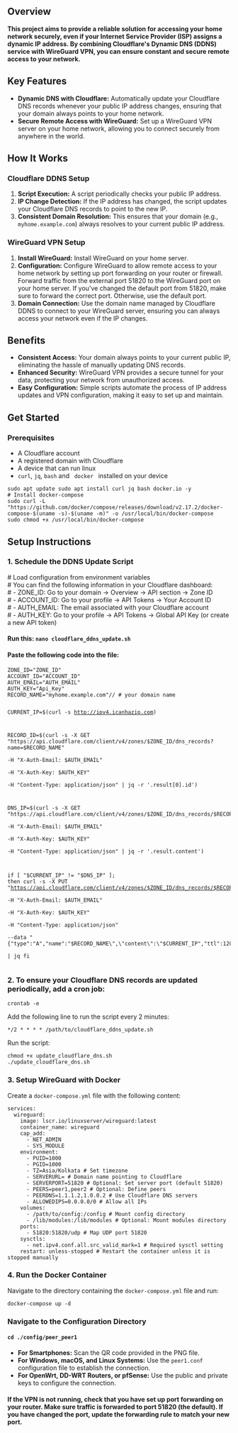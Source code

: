 <h2>Overview</h2>
<strong>
    This project aims to provide a reliable solution for accessing your home network securely, even if your Internet Service Provider (ISP) assigns a dynamic IP address. 
    By combining Cloudflare's Dynamic DNS (DDNS) service with WireGuard VPN, you can ensure constant and secure remote access to your network.
</strong>

<h2>Key Features</h2>
<ul>
    <li><strong>Dynamic DNS with Cloudflare:</strong> Automatically update your Cloudflare DNS records whenever your public IP address changes, ensuring that your domain always points to your home network.</li>
    <li><strong>Secure Remote Access with WireGuard:</strong> Set up a WireGuard VPN server on your home network, allowing you to connect securely from anywhere in the world.</li>
</ul>

<h2>How It Works</h2>

<h3>Cloudflare DDNS Setup</h3>
<ol>
    <li><strong>Script Execution:</strong> A script periodically checks your public IP address.</li>
    <li><strong>IP Change Detection:</strong> If the IP address has changed, the script updates your Cloudflare DNS records to point to the new IP.</li>
    <li><strong>Consistent Domain Resolution:</strong> This ensures that your domain (e.g., <code>myhome.example.com</code>) always resolves to your current public IP address.</li>
</ol>

<h3>WireGuard VPN Setup</h3>
<ol>
    <li><strong>Install WireGuard:</strong> Install WireGuard on your home server.</li>
    <li><strong>Configuration:</strong> Configure WireGuard to allow remote access to your home network by setting up port forwarding on your router or firewall. 
      Forward traffic from the external port 51820 to the WireGuard port on your home server. 
      If you’ve changed the default port from 51820, make sure to forward the correct port. Otherwise, use the default port.</li>
    <li><strong>Domain Connection:</strong> Use the domain name managed by Cloudflare DDNS to connect to your WireGuard server, ensuring you can always access your network even if the IP changes.</li>
</ol>

<h2>Benefits</h2>
<ul>
    <li><strong>Consistent Access:</strong> Your domain always points to your current public IP, eliminating the hassle of manually updating DNS records.</li>
    <li><strong>Enhanced Security:</strong> WireGuard VPN provides a secure tunnel for your data, protecting your network from unauthorized access.</li>
    <li><strong>Easy Configuration:</strong> Simple scripts automate the process of IP address updates and VPN configuration, making it easy to set up and maintain.</li>
</ul>

<h2>Get Started</h2>

<h3>Prerequisites</h3>
<ul>
    <li>A Cloudflare account</li>
    <li>A registered domain with Cloudflare</li>
    <li>A device that can run linux</li>
    <li><code>curl</code>, <code>jq</code>, <code>bash</code> and <code> docker </code> installed on your device</li>
</ul>

<pre><code>sudo apt update sudo apt install curl jq bash docker.io -y
# Install docker-compose 
sudo curl -L "https://github.com/docker/compose/releases/download/v2.17.2/docker-compose-$(uname -s)-$(uname -m)" -o /usr/local/bin/docker-compose
sudo chmod +x /usr/local/bin/docker-compose
</pre></code> 

<h2>Setup Instructions</h2>

<h3>1. Schedule the DDNS Update Script</h3>
# Load configuration from environment variables <br>
# You can find the following information in your Cloudflare dashboard: <br>
# - ZONE_ID: Go to your domain -> Overview -> API section -> Zone ID <br>
# - ACCOUNT_ID: Go to your profile -> API Tokens -> Your Account ID <br>
# - AUTH_EMAIL: The email associated with your Cloudflare account <br>
# - AUTH_KEY: Go to your profile -> API Tokens -> Global API Key (or create a new API token)

<h4>Run this: <code>nano cloudflare_ddns_update.sh</code></h4>
<h4>Paste the following code into the file:</h4>
<pre><code>ZONE_ID="ZONE_ID"
ACCOUNT_ID="ACCOUNT_ID"
AUTH_EMAIL="AUTH_EMAIL"
AUTH_KEY="Api_Key"
RECORD_NAME="myhome.example.com"// # your domain name

CURRENT_IP=$(curl -s http://ipv4.icanhazip.com)

RECORD_ID=$(curl -s -X GET "https://api.cloudflare.com/client/v4/zones/$ZONE_ID/dns_records?name=$RECORD_NAME" \
    -H "X-Auth-Email: $AUTH_EMAIL" \
    -H "X-Auth-Key: $AUTH_KEY" \
    -H "Content-Type: application/json" | jq -r '.result[0].id')

DNS_IP=$(curl -s -X GET "https://api.cloudflare.com/client/v4/zones/$ZONE_ID/dns_records/$RECORD_ID" \
    -H "X-Auth-Email: $AUTH_EMAIL" \
    -H "X-Auth-Key: $AUTH_KEY" \
    -H "Content-Type: application/json" | jq -r '.result.content')

if [ "$CURRENT_IP" != "$DNS_IP" ]; then
    curl -s -X PUT "https://api.cloudflare.com/client/v4/zones/$ZONE_ID/dns_records/$RECORD_ID" \
        -H "X-Auth-Email: $AUTH_EMAIL" \
        -H "X-Auth-Key: $AUTH_KEY" \
        -H "Content-Type: application/json" \
        --data "{\"type\":\"A\",\"name\":\"$RECORD_NAME\",\"content\":\"$CURRENT_IP\",\"ttl\":120,\"proxied\":false}" \
        | jq
fi
</code></pre>

<h3>2. To ensure your Cloudflare DNS records are updated periodically, add a cron job:</h3>
<pre><code>crontab -e</code></pre>
<p>Add the following line to run the script every 2 minutes:</p>
<pre><code>*/2 * * * * /path/to/cloudflare_ddns_update.sh</code></pre>
<p>Run the script:</p>
<pre><code>chmod +x update_cloudflare_dns.sh
./update_cloudflare_dns.sh
</code></pre>

<h3>3. Setup WireGuard with Docker</h3>
<p>Create a <code>docker-compose.yml</code> file with the following content:</p>
<pre><code>services:
  wireguard:
    image: lscr.io/linuxserver/wireguard:latest 
    container_name: wireguard 
    cap_add:
      - NET_ADMIN 
      - SYS_MODULE 
    environment:
      - PUID=1000 
      - PGID=1000 
      - TZ=Asia/Kolkata # Set timezone
      - SERVERURL=<DOMAIN_NAME> # Domain name pointing to Cloudflare
      - SERVERPORT=51820 # Optional: Set server port (default 51820)
      - PEERS=peer1,peer2 # Optional: Define peers
      - PEERDNS=1.1.1.2,1.0.0.2 # Use Cloudflare DNS servers
      - ALLOWEDIPS=0.0.0.0/0 # Allow all IPs
    volumes:
      - /path/to/config:/config # Mount config directory
      - /lib/modules:/lib/modules # Optional: Mount modules directory
    ports:
      - 51820:51820/udp # Map UDP port 51820
    sysctls:
      - net.ipv4.conf.all.src_valid_mark=1 # Required sysctl setting
    restart: unless-stopped # Restart the container unless it is stopped manually
</code></pre>

<h3>4. Run the Docker Container</h3>
<p>Navigate to the directory containing the <code>docker-compose.yml</code> file and run:</p>
<pre><code>docker-compose up -d</code></pre>

<h3> Navigate to the Configuration Directory </h3>
<h4><pre><code>cd ./config/peer_peer1</code></pre></h4>

<ul>
  <li><strong>For Smartphones:</strong> Scan the QR code provided in the PNG file.</li>
  <li><strong>For Windows, macOS, and Linux Systems:</strong> Use the <code>peer1.conf</code> configuration file to establish the connection.</li>
  <li><strong>For OpenWrt, DD-WRT Routers, or pfSense:</strong> Use the public and private keys to configure the connection.</li>
</ul>

<h4> If the VPN is not running, check that you have set up port forwarding on your router.
 Make sure traffic is forwarded to port 51820 (the default). 
 If you have changed the port, update the forwarding rule to match your new port. 
</h4>

